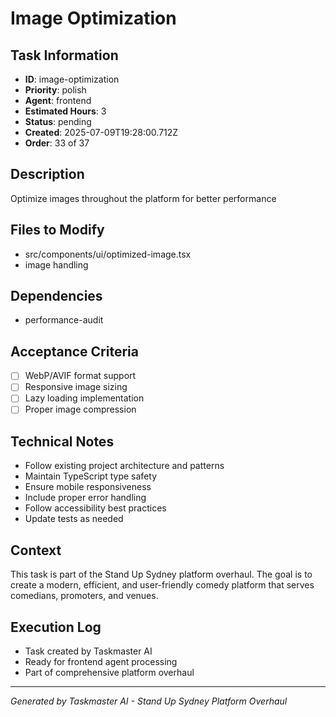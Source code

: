 # Image Optimization

## Task Information
- **ID**: image-optimization
- **Priority**: polish
- **Agent**: frontend
- **Estimated Hours**: 3
- **Status**: pending
- **Created**: 2025-07-09T19:28:00.712Z
- **Order**: 33 of 37

## Description
Optimize images throughout the platform for better performance

## Files to Modify
- src/components/ui/optimized-image.tsx
- image handling

## Dependencies
- performance-audit

## Acceptance Criteria
- [ ] WebP/AVIF format support
- [ ] Responsive image sizing
- [ ] Lazy loading implementation
- [ ] Proper image compression

## Technical Notes
- Follow existing project architecture and patterns
- Maintain TypeScript type safety
- Ensure mobile responsiveness
- Include proper error handling
- Follow accessibility best practices
- Update tests as needed

## Context
This task is part of the Stand Up Sydney platform overhaul. The goal is to create a modern, efficient, and user-friendly comedy platform that serves comedians, promoters, and venues.

## Execution Log
- Task created by Taskmaster AI
- Ready for frontend agent processing
- Part of comprehensive platform overhaul

---
*Generated by Taskmaster AI - Stand Up Sydney Platform Overhaul*
